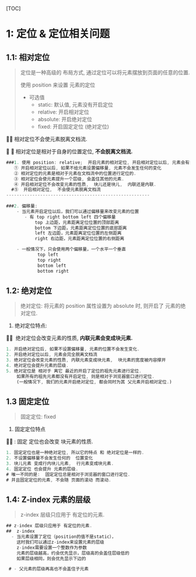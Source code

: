 [TOC]

# 1: 定位 & 定位相关问题

## 1.1:  相对定位

> 定位是一种高级的 布局方式, 通过定位可以将元素摆放到页面的任意的位置.
>
> 使用 position 来设置 元素的定位
>
> - 可选值
>   - static:  		默认值,   元素没有开启定位
>   - relative:       开启相对定位
>   - absolute:    开启绝对定位
>   - fixed:           开启固定定位 (绝对定位)

:black_flag::black_flag:   相对定位不会使元素脱离文档流.

:triangular_flag_on_post: :triangular_flag_on_post:  相对定位是相对于自身的位置定位,  **不会脱离文档流.**    

```js
###1. 使用 position: relative;  开启元素的相对定位, 开启相对定位以后, 元素会有如下特性:
   ① 开启相对定位以后, 如果不给元素设置偏移量, 元素不会发生任何的变化
   ② 相对定位的元素是相对于元素在文档流中的位置进行定位的.
   ③ 相对定位会使元素提升一个层级, 会盖住其他的元素.
   ④ 开启相对定位不会改变元素的性质,  块儿还是块儿,  内联还是内联.
  #⑤  开启相对定位,  不会使元素脱离文档流   
-------------------------------------------------------
    
###2. 偏移量:
    - 当元素开启定位以后，我们可以通过偏移量来改变元素的位置
       - 有 top right bottom left 四个偏移量
           top 上边距，元素距离定位位置的顶部距离
           bottom 下边距，元素距离定位位置的底部距离
           left 左边距，元素距离定位位置的左侧距离
           right 右边距，元素距离定位位置的右侧距离

    - 一般情况下，只会使用两个偏移量，一个水平一个垂直
            top left
            top right
            bottom left
            bottom right

```

## 1.2:  绝对定位

> 绝对定位: 将元素的 position 属性设置为 absolute 时,  则开启了 元素的绝对定位.

1. 绝对定位特点:

:small_red_triangle::small_red_triangle: ​ ​ 绝对定位会改变元素的性质, **内联元素会变成块元素.**

```js
1. 开启绝对定位后, 如果不设置偏移量, 元素的位置不会发生变化.
2. 开启绝对定位以后, 元素会完全脱离文档流
3. 绝对定位会改变元素的性质, 内联元素变成块元素,  块元素的宽度被内容撑开
4. 绝对定位会提升元素的层级.
5. 绝对定位是 相对于 离它 最近的开启了定位的祖先元素进行定位.
	如果所有的祖先元素都没有开启定位, 则是相对于浏览器窗口进行定位.
	(一般情况下, 我们的元素开启绝对定位, 都会同时为其 父元素开启相对定位.)

```

## 1.3 固定定位

> 固定定位:  fixed 

1. 固定定位特点

:triangular_flag_on_post::triangular_flag_on_post: :  ​固定 定位也会改变 块元素的性质.

```js
1. 固定定位也是一种绝对定位, 所以它的特点 和 绝对定位是一样的.
2. 不设置偏移量不会发生任何的  位置变化
3. 块儿元素 变成行内块儿元素,  行元素变成块元素.
4. 固定定位 也会提升 元素的层级.
# 唯一不同的是:  固定定位总是相对于浏览器的窗口进行定位.
# 并且固定定位的元素, 不会随 页面的滚动 而滚动.


```

## 1.4: Z-index  元素的层级

> z-index 层级只应用于  有定位的元素.

```js
## z-index 层级只应用于 有定位的元素.
##  z-index
  - 当元素设置了定位（position的值不是static），
	这时我们可以通过z-index来设置元素的层级
	z-index需要设置一个整数作为参数
	元素的层级越高，约会优先显示，层级高的会盖住层级低的
    如果层级相同，则会优先显示下边的

 # - 父元素的层级再高也不会盖住子元素

```

















































































































